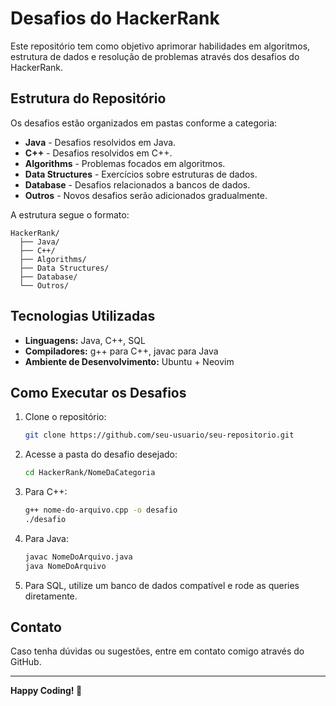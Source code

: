 # Desafios do HackerRank

Este repositório tem como objetivo aprimorar habilidades em algoritmos, estrutura de dados e resolução de problemas através dos desafios do HackerRank.

## Estrutura do Repositório

Os desafios estão organizados em pastas conforme a categoria:

- **Java** - Desafios resolvidos em Java.
- **C++** - Desafios resolvidos em C++.
- **Algorithms** - Problemas focados em algoritmos.
- **Data Structures** - Exercícios sobre estruturas de dados.
- **Database** - Desafios relacionados a bancos de dados.
- **Outros** - Novos desafios serão adicionados gradualmente.

A estrutura segue o formato:
```
HackerRank/
  ├── Java/
  ├── C++/
  ├── Algorithms/
  ├── Data Structures/
  ├── Database/
  └── Outros/
```

## Tecnologias Utilizadas

- **Linguagens:** Java, C++, SQL
- **Compiladores:** g++ para C++, javac para Java
- **Ambiente de Desenvolvimento:** Ubuntu + Neovim

## Como Executar os Desafios

1. Clone o repositório:
   ```sh
   git clone https://github.com/seu-usuario/seu-repositorio.git
   ```
2. Acesse a pasta do desafio desejado:
   ```sh
   cd HackerRank/NomeDaCategoria
   ```
3. Para C++:
   ```sh
   g++ nome-do-arquivo.cpp -o desafio
   ./desafio
   ```
4. Para Java:
   ```sh
   javac NomeDoArquivo.java
   java NomeDoArquivo
   ```
5. Para SQL, utilize um banco de dados compatível e rode as queries diretamente.

## Contato

Caso tenha dúvidas ou sugestões, entre em contato comigo através do GitHub.

---
**Happy Coding! 🚀**

